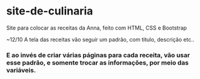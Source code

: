 # site-de-culinaria
Site para colocar as receitas da Anna, feito com HTML, CSS e Bootstrap

~12/10
A tela das receitas vão seguir um padrão, com titulo, descrição etc..
<h3>E ao invés de criar várias páginas para cada receita, vão usar esse padrão, e somente trocar as informações, por meio das variáveis.<h3>
